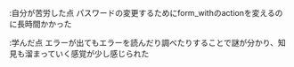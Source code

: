 :自分が苦労した点
パスワードの変更するためにform_withのactionを変えるのに長時間かかった

:学んだ点
エラーが出てもエラーを読んだり調べたりすることで謎が分かり、知見も溜まっていく感覚が少し感じられた
